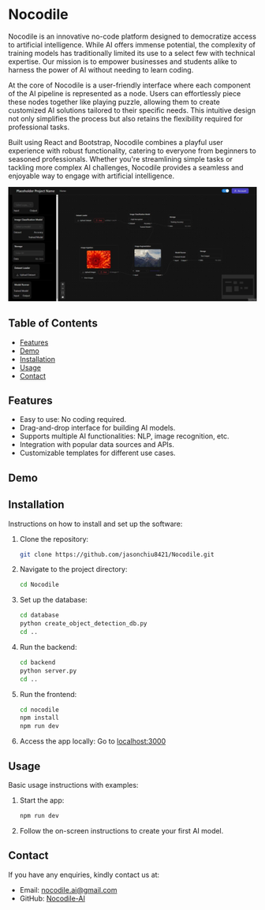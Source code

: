 # Nocodile
Nocodile is an innovative no-code platform designed to democratize access to artificial intelligence. While AI offers immense potential, the complexity of training models has traditionally limited its use to a select few with technical expertise. Our mission is to empower businesses and students alike to harness the power of AI without needing to learn coding.

At the core of Nocodile is a user-friendly interface where each component of the AI pipeline is represented as a node. Users can effortlessly piece these nodes together like playing puzzle, allowing them to create customized AI solutions tailored to their specific needs. This intuitive design not only simplifies the process but also retains the flexibility required for professional tasks.

Built using React and Bootstrap, Nocodile combines a playful user experience with robust functionality, catering to everyone from beginners to seasoned professionals. Whether you're streamlining simple tasks or tackling more complex AI challenges, Nocodile provides a seamless and enjoyable way to engage with artificial intelligence.

![Example of UI](./ui_example.jpg?raw=true)

## Table of Contents

- [Features](#features)
- [Demo](#demo)
- [Installation](#installation)
- [Usage](#usage)
- [Contact](#contact)

## Features

- Easy to use: No coding required.
- Drag-and-drop interface for building AI models.
- Supports multiple AI functionalities: NLP, image recognition, etc.
- Integration with popular data sources and APIs.
- Customizable templates for different use cases.

## Demo

## Installation

Instructions on how to install and set up the software:

1. Clone the repository:
   ```bash
   git clone https://github.com/jasonchiu8421/Nocodile.git
   ```
2. Navigate to the project directory:
   ```bash
   cd Nocodile
   ```
3. Set up the database:
   ```bash
   cd database
   python create_object_detection_db.py
   cd ..
   ```
4. Run the backend:
   ```bash
   cd backend
   python server.py
   cd ..
   ```
5. Run the frontend:
   ```bash
   cd nocodile
   npm install
   npm run dev
   ```
6. Access the app locally:
   Go to [localhost:3000](http://localhost:3000/)



## Usage

Basic usage instructions with examples:

1. Start the app:
   ```bash
   npm run dev
   ```
2. Follow the on-screen instructions to create your first AI model.

## Contact

If you have any enquiries, kindly contact us at:
- Email: [nocodile.ai@gmail.com](mailto:nocodile.ai@gmail.com)
- GitHub: [Nocodile-AI](https://github.com/Nocodile-AI)
